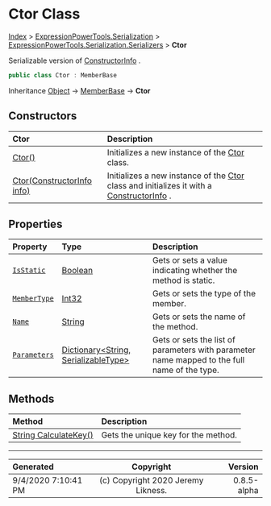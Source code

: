 ﻿# Ctor Class

[Index](../index.md) > [ExpressionPowerTools.Serialization](ExpressionPowerTools.Serialization.a.md) > [ExpressionPowerTools.Serialization.Serializers](ExpressionPowerTools.Serialization.Serializers.n.md) > **Ctor**

Serializable version of [ConstructorInfo](https://docs.microsoft.com/dotnet/api/system.reflection.constructorinfo) .

```csharp
public class Ctor : MemberBase
```

Inheritance [Object](https://docs.microsoft.com/dotnet/api/system.object) → [MemberBase](ExpressionPowerTools.Serialization.Serializers.MemberBase.cs.md) → **Ctor**

## Constructors

| Ctor | Description |
| :-- | :-- |
| [Ctor()](ExpressionPowerTools.Serialization.Serializers.Ctor.ctor.md#ctor) | Initializes a new instance of the [Ctor](ExpressionPowerTools.Serialization.Serializers.Ctor.cs.md) class. |
| [Ctor(ConstructorInfo info)](ExpressionPowerTools.Serialization.Serializers.Ctor.ctor.md#ctorconstructorinfo-info) | Initializes a new instance of the [Ctor](ExpressionPowerTools.Serialization.Serializers.Ctor.cs.md) class and            initializes it with a [ConstructorInfo](https://docs.microsoft.com/dotnet/api/system.reflection.constructorinfo) . |
## Properties

| Property | Type | Description |
| :-- | :-- | :-- |
| [`IsStatic`](ExpressionPowerTools.Serialization.Serializers.Ctor.IsStatic.prop.md) | [Boolean](https://docs.microsoft.com/dotnet/api/system.boolean) | Gets or sets a value indicating whether the method is static. |
| [`MemberType`](ExpressionPowerTools.Serialization.Serializers.Ctor.MemberType.prop.md) | [Int32](https://docs.microsoft.com/dotnet/api/system.int32) | Gets or sets the type of the member. |
| [`Name`](ExpressionPowerTools.Serialization.Serializers.Ctor.Name.prop.md) | [String](https://docs.microsoft.com/dotnet/api/system.string) | Gets or sets the name of the method. |
| [`Parameters`](ExpressionPowerTools.Serialization.Serializers.Ctor.Parameters.prop.md) | [Dictionary&lt;String, SerializableType>](https://docs.microsoft.com/dotnet/api/system.collections.generic.dictionary-2) | Gets or sets the list of parameters with parameter name mapped to the            full name of the type. |

## Methods

| Method | Description |
| :-- | :-- |
| [String CalculateKey()](ExpressionPowerTools.Serialization.Serializers.Ctor.CalculateKey.m.md) | Gets the unique key for the method. |

---

| Generated | Copyright | Version |
| :-- | :-: | --: |
| 9/4/2020 7:10:41 PM | (c) Copyright 2020 Jeremy Likness. | 0.8.5-alpha |

